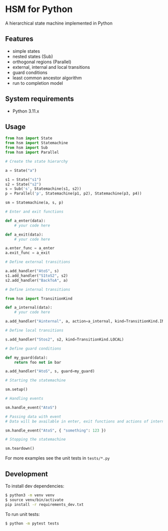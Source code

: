 # HSM for Python

A hierarchical state machine implemented in Python

## Features

- simple states
- nested states (Sub)
- orthogonal regions (Parallel)
- external, internal and local transitions
- guard conditions
- least common ancestor algorithm
- run to completion model

## System requirements

- Python 3.11.x

## Usage

```py
from hsm import State
from hsm import Statemachine
from hsm import Sub
from hsm import Parallel

# Create the state hierarchy

a = State("a")

s1 = State("s1")
s2 = State("s2")
s = Sub('s', Statemachine(s1, s2))
p = Parallel('p', Statemachine(p1, p2), Statemachine(p3, p4))

sm = Statemachine(a, s, p)

# Enter and exit functions

def a_enter(data):
    # your code here

def a_exit(data):
    # your code here

a.enter_func = a_enter
a.exit_func = a_exit

# Define external transitions

a.add_handler("AtoS", s)
s1.add_handler("S1toS2", s2)
s2.add_handler("BackToA", a)

# Define internal transitions

from hsm import TransitionKind

def a_internal(data):
    # your code here

a.add_handler("Ainternal", a, action=a_internal, kind=TransitionKind.INTERNAL)

# Define local transitions

s.add_handler("Stos2", s2, kind=TransitionKind.LOCAL)

# Define guard conditions

def my_guard(data):
    return foo not in bar

a.add_handler("AtoS", s, guard=my_guard)

# Starting the statemachine

sm.setup()

# Handling events

sm.handle_event("AtoS")

# Passing data with event
# Data will be available in enter, exit functions and actions of internal transitions

sm.handle_event("AtoS", { "something": 123 })

# Stopping the statemachine

sm.teardown()
```

For more examples see the unit tests in `tests/*.py`

## Development

To install dev dependencies:

```sh
$ python3 -m venv venv
$ source venv/bin/activate
pip install -r requirements_dev.txt
```

To run unit tests:

```sh
$ python -m pytest tests
```
